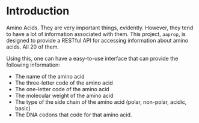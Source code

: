 <!--
SPDX-FileCopyrightText: 2023 - 2024 Ali Sajid Imami

SPDX-License-Identifier: Apache-2.0
SPDX-License-Identifier: MIT
-->
<!-- vale off -->
# Introduction

Amino Acids. They are very important things, evidently. However, they tend to have
a lot of information associated with them. This project, `aaprop`, is designed to
provide a RESTful API for accessing information about amino acids. All 20 of them.

Using this, one can have a easy-to-use interface that can provide the following information:

- The name of the amino acid
- The three-letter code of the amino acid
- The one-letter code of the amino acid
- The molecular weight of the amino acid
- The type of the side chain of the amino acid (polar, non-polar, acidic, basic)
- The DNA codons that code for that amino acid.
<!-- vale on -->
